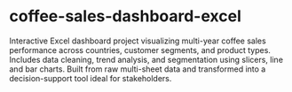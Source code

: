 # coffee-sales-dashboard-excel
Interactive Excel dashboard project visualizing multi-year coffee sales performance across countries, customer segments, and product types. Includes data cleaning, trend analysis, and segmentation using slicers, line and bar charts. Built from raw multi-sheet data and transformed into a decision-support tool ideal for stakeholders.
